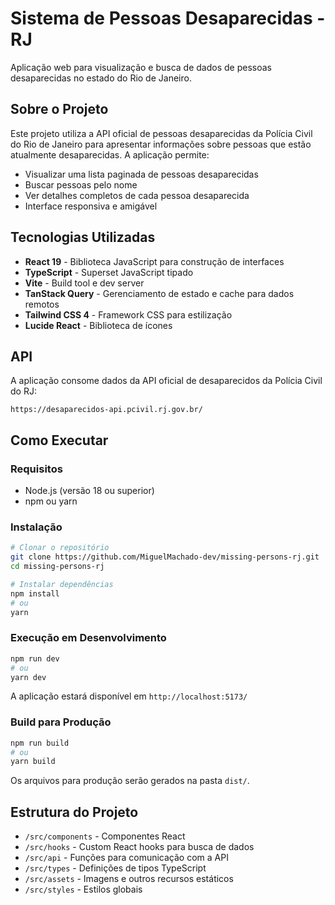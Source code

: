 # Sistema de Pessoas Desaparecidas - RJ

Aplicação web para visualização e busca de dados de pessoas desaparecidas no estado do Rio de Janeiro.

## Sobre o Projeto

Este projeto utiliza a API oficial de pessoas desaparecidas da Polícia Civil do Rio de Janeiro para apresentar informações sobre pessoas que estão atualmente desaparecidas. A aplicação permite:

- Visualizar uma lista paginada de pessoas desaparecidas
- Buscar pessoas pelo nome
- Ver detalhes completos de cada pessoa desaparecida
- Interface responsiva e amigável

## Tecnologias Utilizadas

- **React 19** - Biblioteca JavaScript para construção de interfaces
- **TypeScript** - Superset JavaScript tipado
- **Vite** - Build tool e dev server
- **TanStack Query** - Gerenciamento de estado e cache para dados remotos
- **Tailwind CSS 4** - Framework CSS para estilização
- **Lucide React** - Biblioteca de ícones

## API

A aplicação consome dados da API oficial de desaparecidos da Polícia Civil do RJ:
```
https://desaparecidos-api.pcivil.rj.gov.br/
```

## Como Executar

### Requisitos

- Node.js (versão 18 ou superior)
- npm ou yarn

### Instalação

```bash
# Clonar o repositório
git clone https://github.com/MiguelMachado-dev/missing-persons-rj.git
cd missing-persons-rj

# Instalar dependências
npm install
# ou
yarn
```

### Execução em Desenvolvimento

```bash
npm run dev
# ou
yarn dev
```

A aplicação estará disponível em `http://localhost:5173/`

### Build para Produção

```bash
npm run build
# ou
yarn build
```

Os arquivos para produção serão gerados na pasta `dist/`.

## Estrutura do Projeto

- `/src/components` - Componentes React
- `/src/hooks` - Custom React hooks para busca de dados
- `/src/api` - Funções para comunicação com a API
- `/src/types` - Definições de tipos TypeScript
- `/src/assets` - Imagens e outros recursos estáticos
- `/src/styles` - Estilos globais
